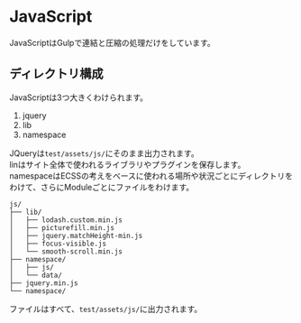 # JavaScript
JavaScriptはGulpで連結と圧縮の処理だけをしています。

## ディレクトリ構成
JavaScriptは3つ大きくわけられます。

1. jquery
2. lib
3. namespace

JQueryは`test/assets/js/`にそのまま出力されます。  
linはサイト全体で使われるライブラリやプラグインを保存します。  
namespaceはECSSの考えをベースに使われる場所や状況ごとにディレクトリをわけて、さらにModuleごとにファイルをわけます。

```
js/
├── lib/
│   ├── lodash.custom.min.js
│   ├── picturefill.min.js
│   ├── jquery.matchHeight-min.js
│   ├── focus-visible.js
│   └── smooth-scroll.min.js
├── namespace/
│   ├── js/
│   └── data/
├── jquery.min.js
└── namespace/
```

ファイルはすべて、`test/assets/js/`に出力されます。
